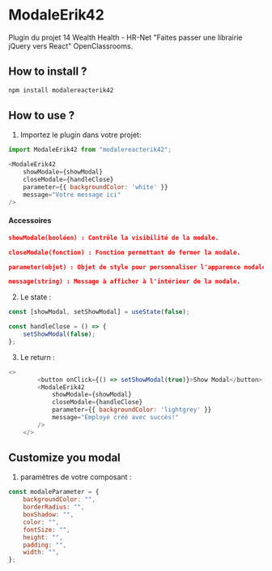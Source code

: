 # ModaleErik42

Plugin du projet 14 Wealth Health - HR-Net "Faites passer une librairie jQuery vers React" OpenClassrooms.

## How to install ?

```cmd
npm install modalereacterik42
```

## How to use ?

1. Importez le plugin dans votre projet:

```javascript
import ModaleErik42 from "modalereacterik42";
```
```javascript
<ModaleErik42
    showModale={showModal}
    closeModale={handleClose}
    parameter={{ backgroundColor: 'white' }}
    message="Votre message ici"
/>
```
#### Accessoires
```json
showModale(booléen) : Contrôle la visibilité de la modale.

closeModale(fonction) : Fonction permettant de fermer la modale.

parameter(objet) : Objet de style pour personnaliser l'apparence modale.

message(string) : Message à afficher à l'intérieur de la modale.
```

2. Le state :

```javascript
const [showModal, setShowModal] = useState(false);

const handleClose = () => {
    setShowModal(false);
};
```

3. Le return :

```javascript
<>
        <button onClick={() => setShowModal(true)}>Show Modal</button>
        <ModaleErik42
            showModale={showModal}
            closeModale={handleClose}
            parameter={{ backgroundColor: 'lightgrey' }}
            message="Employé créé avec succès!"
        />
    </>
```

## Customize you modal

1. paramètres de votre composant :

```javascript
const modaleParameter = {
	backgroundColor: "",
	borderRadius: "",
	boxShadow: "",
	color: "",
	fontSize: "",
	height: "",
	padding: "",
	width: "",
};
```
